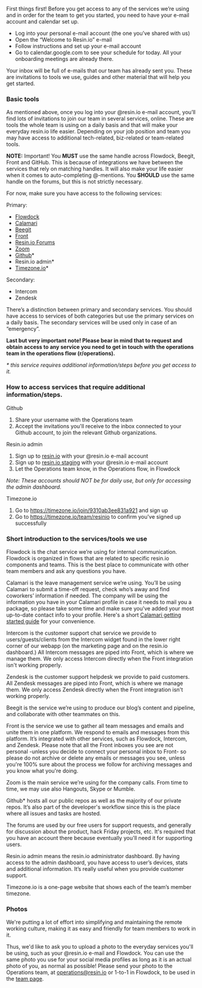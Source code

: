 First things first! Before you get access to any of the services we’re using and in order for the team to get you started, you need to have your e-mail account and calendar set up.
* Log into your personal e-mail account (the one you’ve shared with us)
* Open the “Welcome to Resin.io” e-mail
* Follow instructions and set up your e-mail account
* Go to calendar.google.com to see your schedule for today. All your onboarding meetings are already there.

Your inbox will be full of e-mails that our team has already sent you. These are invitations to tools we use, guides and other material that will help you get started.

### Basic tools<br>
As mentioned above, once you log into your @resin.io e-mail account, you’ll find lots of invitations to join our team in several services, online. These are tools the whole team is using on a daily basis and that will make your everyday resin.io life easier. Depending on your job position and team you may have access to additional tech-related, biz-related or team-related tools. 

**NOTE:** Important! You **MUST** use the same handle across Flowdock, Beegit, Front and GitHub. This is because
of integrations we have between the services that rely on matching handles. It will also make your life easier
when it comes to auto-completing @-mentions. You **SHOULD** use the same handle on the forums, but this is not strictly necessary.

For now, make sure you have access to the following services:

Primary:
* [Flowdock](https://www.flowdock.com/app)
* [Calamari](https://calamari.io)
* [Beegit](https://beegit.com)
* [Front](https://frontapp.com/)
* [Resin.io Forums](https://forums.resin.io/)
* [Zoom](https://zoom.us/)
* [Github](https://github.com)*
* Resin.io admin*
* [Timezone.io](https://timezone.io/)*

Secondary:
* Intercom
* Zendesk

There’s a distinction between primary and secondary services. You should have access to services of both categories but use the primary services on a daily basis. The secondary services will be used only in case of an “emergency”.

**Last but very important note! Please bear in mind that to request and obtain access to any service you need to get in touch with the operations team in the operations flow (r/operations).**

_* this service requires additional information/steps before you get access to it._


### How to access services that require additional information/steps.
Github

1. Share your username with the Operations team
1. Accept the invitations you'll receive to the inbox connected to your Github account, to join the relevant Github organizations.

Resin.io admin

1. Sign up to [resin.io](https://dashboard.resin.io/signup) with your @resin.io e-mail account
1. Sign up to [resin.io staging](https://dashboard.resinstaging.io/signup) with your @resin.io e-mail account
1. Let the Operations team know, in the Operations flow, in Flowdock

_Note: These accounts should NOT be for daily use, but only for accessing the admin dashboard._

Timezone.io

1. Go to https://timezone.io/join/9310ab3ee831a921 and sign up
1. Go to https://timezone.io/team/resinio to confirm you've signed up successfully

### Short introduction to the services/tools we use
Flowdock is the chat service we’re using for internal communication. Flowdock is organized in flows that are related to specific resin.io components and teams. This is the best place to communicate with other team members and ask any questions you have.

Calamari is the leave management service we’re using. You’ll be using Calamari to submit a time-off request, check who’s away and find coworkers’ information if needed. The company will be using the information you have in your Calamari profile in case it needs to mail you a package, so please take some time and make sure you've added your most up-to-date contact info to your profile. Here's a short [Calamari getting started guide](https://docs.google.com/a/resin.io/document/d/1tSKx8T78QFJMOzXrqIKcN7lwEPM41VbBG7B_ILEOkBQ/edit?usp=sharing) for your convenience.

Intercom is the customer support chat service we provide to users/guests/clients from the Intercom widget found in the lower right corner of our webapp (on the marketing page and on the resin.io dashboard.) All Intercom messages are piped into Front, which is where we manage them. We only access Intercom directly when the Front integration isn't working properly.

Zendesk is the customer support helpdesk we provide to paid customers. All Zendesk messages are piped into Front, which is where we manage them. We only access Zendesk directly when the Front integration isn't working properly.

Beegit is the service we’re using to produce our blog’s content and pipeline, and collaborate with other teammates on this. 

Front is the service we use to gather all  team messages and emails and unite them in one platform. We respond to emails and messages from this platform. It’s integrated with other services, such as Flowdock, Intercom, and Zendesk. Please note that all the Front inboxes you see are not personal -unless you decide to connect your personal inbox to Front- so please do not archive or delete any emails or messages you see, unless you're 100% sure about the process we follow for archiving messages and you know what you're doing.

Zoom is the main service we’re using for the company calls. From time to time, we may use also Hangouts, Skype or Mumble.

Github* hosts all our public repos as well as the majority of our private repos. It’s also part of the developer's workflow since this is the place where all issues and tasks are hosted.

The forums are used by our free users for support requests, and generally for discussion about the product, hack
Friday projects, etc. It's required that you have an account there because eventually you'll need it for supporting
users.

Resin.io admin means the resin.io administrator dashboard. By having access to the admin dashboard, you have access to user’s devices, stats and additional information. It’s really useful when you provide customer support.

Timezone.io is a one-page website that shows each of the team’s member timezone.

### Photos
We're putting a lot of effort into simplifying and maintaining the remote working culture, making it as easy and friendly for team members to work in it.

Thus, we'd like to ask you to upload a photo to the everyday services you'll be using, such as your @resin.io e-mail and Flowdock. You can use the same photo you use for your social media profiles as long as it is an actual photo of you, as normal as possible! Please send your photo to the Operations team, at operations@resin.io or 1-to-1 in Flowdock, to be used in the [team page](www.resin.io/team).